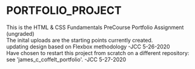 # PORTFOLIO_PROJECT
This is the HTML & CSS Fundamentals PreCourse Portfolio Assignment (ungraded)
<br>The inital uploads are the starting points currently created.
<br>updating design based on Flexbox methodology -JCC 5-26-2020
<br>Have chosen to restart this project from scratch on a different repository:
<br>see 'james_c_coffelt_portfolio'. -JCC 5-27-2020
